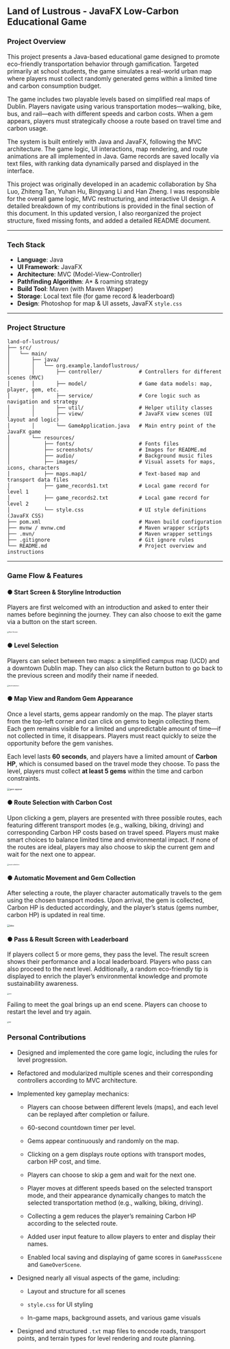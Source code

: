 ## Land of Lustrous - JavaFX Low-Carbon Educational Game

### Project Overview

This project presents a Java-based educational game designed to promote eco-friendly transportation behavior through gamification. Targeted primarily at school students, the game simulates a real-world urban map where players must collect randomly generated gems within a limited time and carbon consumption budget.

The game includes two playable levels based on simplified real maps of Dublin. Players navigate using various transportation modes—walking, bike, bus, and rail—each with different speeds and carbon costs. When a gem appears, players must strategically choose a route based on travel time and carbon usage. 

The system is built entirely with Java and JavaFX, following the MVC architecture. The game logic, UI interactions, map rendering, and route animations are all implemented in Java. Game records are saved locally via text files, with ranking data dynamically parsed and displayed in the interface.

This project was originally developed in an academic collaboration by Sha Luo, Zhiteng Tan, Yuhan Hu, Bingyang Li and Han Zheng. I was responsible for the overall game logic, MVC restructuring, and interactive UI design. A detailed breakdown of my contributions is provided in the final section of this document.  In this updated version, I also reorganized the project structure, fixed missing fonts, and added a detailed README document.

---

###  Tech Stack

- **Language**: Java
- **UI Framework**: JavaFX
- **Architecture**: MVC (Model-View-Controller)
- **Pathfinding Algorithm**: A* & roaming strategy
- **Build Tool**: Maven (with Maven Wrapper)
- **Storage**: Local text file (for game record & leaderboard)
- **Design**: Photoshop for map & UI assets, JavaFX `style.css`

---

###  Project Structure

```
land-of-lustrous/
├── src/
│   └── main/
│       ├── java/
│       │   └── org.example.landoflustrous/
│       │       ├── controller/            # Controllers for different scenes (MVC)
│       │       ├── model/                 # Game data models: map, player, gem, etc.
│       │       ├── service/               # Core logic such as navigation and strategy
│       │       ├── util/                  # Helper utility classes
│       │       ├── view/                  # JavaFX view scenes (UI layout and logic)
│       │       └── GameApplication.java   # Main entry point of the JavaFX game
│       └── resources/
│           ├── fonts/                     # Fonts files
│           ├── screenshots/               # Images for README.md
│           ├── audio/                     # Background music files
│           ├── images/                    # Visual assets for maps, icons, characters
│           ├── maps.map1/                 # Text-based map and transport data files
│           ├── game_records1.txt          # Local game record for level 1
│           ├── game_records2.txt          # Local game record for level 2
│           └── style.css                  # UI style definitions (JavaFX CSS)
├── pom.xml                                # Maven build configuration
├── mvnw / mvnw.cmd                        # Maven wrapper scripts
├── .mvn/                                  # Maven wrapper settings
├── .gitignore                             # Git ignore rules
└── README.md                              # Project overview and instructions

```

---

### Game Flow & Features

#### **●  Start Screen & Storyline Introduction**

Players are first welcomed with an introduction and asked to enter their names before beginning the journey. They can also choose to exit the game via a button on the start screen.

<img src="src/main/resources/screenshots/start.png" alt="Start Screen" style="zoom:25%;" />

#### ● **Level Selection**

Players can select between two maps: a simplified campus map (UCD) and a downtown Dublin map. They can also click the Return button to go back to the previous screen and modify their name if needed.

<img src="src/main/resources/screenshots/level_selection.png" alt="level selection" style="zoom:25%;" />

#### **●  Map View and Random Gem Appearance**

Once a level starts, gems appear randomly on the map. The player starts from the top-left corner and can click on gems to begin collecting them. Each gem remains visible for a limited and unpredictable amount of time—if not collected in time, it disappears. Players must react quickly to seize the opportunity before the gem vanishes.

Each level lasts **60 seconds**, and players have a limited amount of **Carbon HP**, which is consumed based on the travel mode they choose. To pass the level, players must collect **at least 5 gems** within the time and carbon constraints.

<img src="src/main/resources/screenshots/gem_appear.gif" alt="gem appear" style="zoom:37%;" />

#### **●  Route Selection with Carbon Cost**

Upon clicking a gem, players are presented with three possible routes, each featuring different transport modes (e.g., walking, biking, driving) and corresponding Carbon HP costs based on travel speed. Players must make smart choices to balance limited time and environmental impact. If none of the routes are ideal, players may also choose to skip the current gem and wait for the next one to appear.

<img src="src/main/resources/screenshots/route_selection.png" alt="route selection" style="zoom:25%;" />

#### **●  Automatic Movement and Gem Collection**

After selecting a route, the player character automatically travels to the gem using the chosen transport modes. Upon arrival, the gem is collected, Carbon HP is deducted accordingly, and the player’s status (gems number, carbon HP) is updated in real time.

<img src="src/main/resources/screenshots/bike.gif" alt="bike" style="zoom:37%;" />



#### ● Pass & Result Screen with Leaderboard

If players collect 5 or more gems, they pass the level. The result screen shows their performance and a local leaderboard. Players who pass can also proceed to the next level. Additionally, a random eco-friendly tip is displayed to enrich the player’s environmental knowledge and promote sustainability awareness.

<img src="src/main/resources/screenshots/win.png" alt="win" style="zoom:25%;" />

Failing to meet the goal brings up an end scene. Players can choose to restart the level and try again.

<img src="src/main/resources/screenshots/fail.png" alt="fail" style="zoom:25%;" />



### Personal Contributions

- Designed and implemented the core game logic, including the rules for level progression.
- Refactored and modularized multiple scenes and their corresponding controllers according to MVC architecture.

- Implemented key gameplay mechanics:

  - Players can choose between different levels (maps), and each level can be replayed after completion or failure.
  - 60-second countdown timer per level.

  - Gems appear continuously and randomly on the map.

  - Clicking on a gem displays route options with transport modes, carbon HP cost, and time.

  - Players can choose to skip a gem and wait for the next one.

  - Player moves at different speeds based on the selected transport mode, and their appearance dynamically changes to match the selected transportation method (e.g., walking, biking, driving).

  - Collecting a gem reduces the player’s remaining Carbon HP according to the selected route.

  - Added user input feature to allow players to enter and display their names.

  - Enabled local saving and displaying of game scores in `GamePassScene` and `GameOverScene`.

- Designed nearly all visual aspects of the game, including:

  - Layout and structure for all scenes
  - `style.css` for UI styling

  - In-game maps, background assets, and various game visuals

- Designed and structured `.txt` map files to encode roads, transport points, and terrain types for level rendering and route planning.
